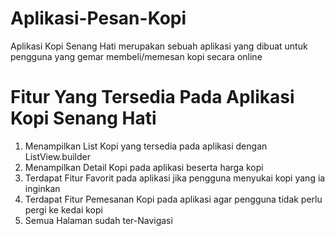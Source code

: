 # Aplikasi-Pesan-Kopi
Aplikasi Kopi Senang Hati merupakan sebuah aplikasi yang dibuat untuk pengguna yang gemar membeli/memesan kopi secara online

# Fitur Yang Tersedia Pada Aplikasi Kopi Senang Hati
1. Menampilkan List Kopi yang tersedia pada aplikasi dengan ListView.builder
2. Menampilkan Detail Kopi pada aplikasi beserta harga kopi
3. Terdapat Fitur Favorit pada aplikasi jika pengguna menyukai kopi yang ia inginkan
4. Terdapat Fitur Pemesanan Kopi pada aplikasi agar pengguna tidak perlu pergi ke kedai kopi
5. Semua Halaman sudah ter-Navigasi
